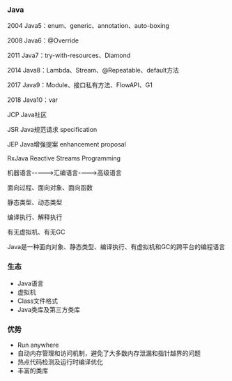 ### Java

2004  Java5：enum、generic、annotation、auto-boxing

2008  Java6：@Override

2011  Java7：try-with-resources、Diamond

2014  Java8：Lambda、Stream、@Repeatable、default方法

2017  Java9：Module、接口私有方法、FlowAPI、G1

2018  Java10：var

JCP   Java社区

JSR   Java规范请求  specification 

JEP   Java增强提案  enhancement proposal

RxJava   Reactive Streams Programming

机器语言----->汇编语言---->高级语言

面向过程、面向对象、面向函数

静态类型、动态类型

编译执行、解释执行

有无虚拟机、有无GC

Java是一种面向对象、静态类型、编译执行、有虚拟机和GC的跨平台的编程语言

### 生态

* Java语言
* 虚拟机
* Class文件格式
* Java类库及第三方类库

### 优势

* Run anywhere
* 自动内存管理和访问机制，避免了大多数内存泄漏和指针越界的问题
* 热点代码检测及运行时编译优化
* 丰富的类库
